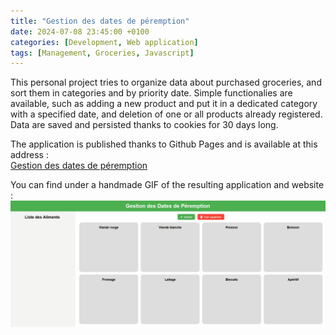 ```yaml
---
title: "Gestion des dates de péremption"
date: 2024-07-08 23:45:00 +0100
categories: [Development, Web application]
tags: [Management, Groceries, Javascript]
---
```


This personal project tries to organize data about purchased groceries, and sort them in categories and by priority date. Simple functionalies are available, such as adding a new product and put it in a dedicated category with a specified date, and deletion of one or all products already registered. Data are saved and persisted thanks to cookies for 30 days long.

The application is published thanks to Github Pages and is available at this address :  
[Gestion des dates de péremption](https://quentinvincenot.github.io/gestion-dates-frigo/)

You can find under a handmade GIF of the resulting application and website :
![Application gestion des dates](assets/2024-07-08-Gestion-dates-frigo/gestion-dates-frigo.gif)
